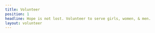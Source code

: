 ```yaml
---
title: Volunteer
position: 1
headline: Hope is not lost. Volunteer to serve girls, women, & men.
layout: volunteer
---
```


